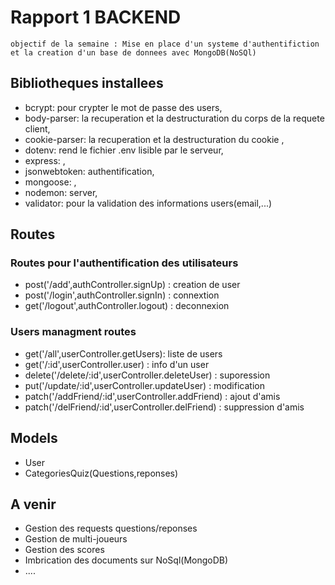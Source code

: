 # Rapport 1 BACKEND
`objectif de la semaine : Mise en place d'un systeme d'authentifiction et la creation d'un base de donnees avec MongoDB(NoSQl)`

## Bibliotheques installees
- bcrypt: pour crypter le mot de passe des users,
- body-parser: la recuperation et la destructuration du corps de la requete client,
- cookie-parser: la recuperation et la destructuration du cookie ,
- dotenv: rend le fichier .env lisible par le serveur,
- express: ,
- jsonwebtoken: authentification,
- mongoose: ,
- nodemon: server,
- validator: pour la validation des informations users(email,...)
## Routes
### Routes pour l'authentification des utilisateurs
- post('/add',authController.signUp) : creation de user
- post('/login',authController.signIn) : connextion
- get('/logout',authController.logout) : deconnexion

### Users managment routes
- get('/all',userController.getUsers): liste de users
- get('/:id',userController.user) : info d'un user
- delete('/delete/:id',userController.deleteUser) : suporession
- put('/update/:id',userController.updateUser) : modification
- patch('/addFriend/:id',userController.addFriend) : ajout d'amis
- patch('/delFriend/:id',userController.delFriend) : suppression d'amis
## Models
- User
- CategoriesQuiz(Questions,reponses)

## A venir
- Gestion des requests questions/reponses 
- Gestion de multi-joueurs
- Gestion des scores
- Imbrication des documents sur NoSql(MongoDB)
- ....  


